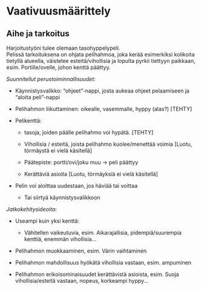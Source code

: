 # Vaativuusmäärittely
 
## Aihe ja tarkoitus
 
Harjoitustyöni tulee olemaan tasohyppelypeli.  
Pelissä tarkoituksena on ohjata pelihahmoa, joka kerää esimerkiksi kolikoita tietyllä alueella, väistelee esteitä/vihollisia ja lopulta pyrkii tiettyyn paikkaan, esim. Portille/ovelle, johon kenttä päättyy. 

*Suunnitellut perustoiminnallisuudet:* 

* Käynnistysvalikko: “ohjeet”-nappi, josta aukeaa ohjeet pelaamiseen ja “aloita peli”-nappi 

* Pelihahmon liikuttaminen: oikealle, vasemmalle, hyppy (alas?) [TEHTY] 

* Pelikenttä:  

	* tasoja, joiden päälle pelihahmo voi hypätä.  [TEHTY]

	* Vihollisia / esteitä, joista pelihahmo kuolee/menettää voimia [Luotu, törmäystä ei vielä käsitellä] 

	* Päätepiste: portti/ovi/joku muu -> peli päättyy 

	* Kerättäviä asioita [Luotu, törmäyksiä ei vielä käsitellä]

* Pelin voi aloittaa uudestaan, jos häviää tai voittaa 

	* Tai siirtyä käynnistysvalikkoon 

*Jatkokehitysideoita:* 

* Useampi kuin yksi kenttä: 

	* Vähitellen vaikeutuvia, esim. Aikarajallisia, pidempiä/suurempia kenttiä, enemmän vihollisia... 

* Pelihahmon muokkaaminen, esim. Värin vaihtaminen 

* Pelihahmon mahdollisuus hyökätä vihollisia vastaan, esim. ampuminen 

* Pelihahmon erikoisominaisuudet kerättävistä asioista, esim. Suoja vihollisia/esteitä vastaan, nopeus, korkeampi hyppy... 
